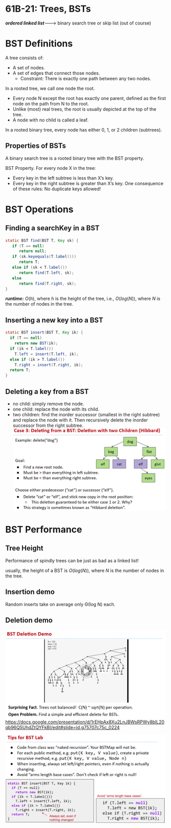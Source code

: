 # 61B-21: Trees, BSTs

***ordered linked list***---> binary search tree or skip list (out of course)

# BST Definitions
A tree consists of:
- A set of nodes.
- A set of edges that connect those nodes.
    - Constraint: There is exactly one path between any two nodes.

In a rooted tree, we call one node the root.
- Every node N except the root has exactly one parent, defined as the first node on the path from N to the root.
- Unlike (most) real trees, the root is usually depicted at the top of the tree.
- A node with no child is called a leaf.

In a rooted binary tree, every node has either 0, 1, or 2 children (subtrees).
## Properties of BSTs
A binary search tree is a rooted binary tree with the BST property.

BST Property. For every node X in the tree:
- Every key in the left subtree is less than X’s key.
- Every key in the right subtree is greater than X’s key.
One consequence of these rules: No duplicate keys allowed!

# BST Operations
## Finding a searchKey in a BST
```java
static BST find(BST T, Key sk) {
   if (T == null)
      return null;
   if (sk.keyequals(T.label()))
      return T;
   else if (sk ≺ T.label())
      return find(T.left, sk);
   else
      return find(T.right, sk);
}
```
***runtime:*** $O(h)$, where $h$ is the height of the tree, i.e., $O(log (N))$, where $N$ is the number of nodes in the tree.

## Inserting a new key into a BST
```java
static BST insert(BST T, Key ik) {
  if (T == null)
    return new BST(ik);
  if (ik ≺ T.label())
    T.left = insert(T.left, ik);
  else if (ik ≻ T.label())
    T.right = insert(T.right, ik);
  return T;
}
```
## Deleting a key from a BST
- no child: simply remove the node.
- one child: replace the node with its child.
- two children: find the inorder successor (smallest in the right subtree) and replace the node with it. Then recursively delete the inorder successor from the right subtree.
![alt text](image.png)

# BST Performance
## Tree Height
Performance of spindly trees can be just as bad as a linked list!

usually, the height of a BST is $O(log(N))$, where $N$ is the number of nodes in the tree.
## Insertion demo
Random inserts take on average only Θ(log N) each. 
## Deletion demo
![alt text](image-1.png)
https://docs.google.com/presentation/d/1rEHpAx8Xu2LnJBWsRPWy8blL20qb96Q5UhdZtQYFkBI/edit#slide=id.g75707c75c_0224

![alt text](image-2.png)
